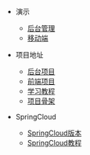 * 演示
    * [后台管理](http://www.macrozheng.com/admin/index.html)
    * [移动端](http://www.macrozheng.com/app/mainpage.html)

* 项目地址
    * [后台项目](https://github.com/macrozheng/mall)
    * [前端项目](https://github.com/macrozheng/mall-admin-web)
    * [学习教程](https://github.com/macrozheng/mall-learning)
    * [项目骨架](https://github.com/macrozheng/mall-tiny)

* SpringCloud
    * [SpringCloud版本](https://github.com/macrozheng/mall-swarm)
    * [SpringCloud教程](https://github.com/macrozheng/springcloud-learning)
